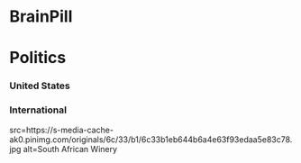 # BrainPill

<html>
<head>
 <title>Brain Pill</title>

</head>

<h1>Politics</h1>

<h3>United States</h2>
<h3>International</h2>
<img>src=https://s-media-cache-ak0.pinimg.com/originals/6c/33/b1/6c33b1eb644b6a4e63f93edaa5e83c78.jpg alt=South African Winery






</html>
